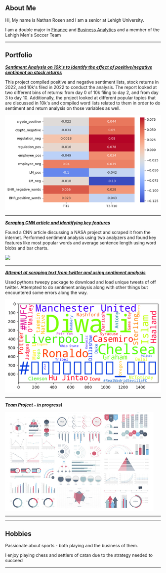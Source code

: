 ## About Me

Hi, My name is Nathan Rosen and I am a senior at Lehigh University. 

I am a double major in [Finance](https://business.lehigh.edu/departments/finance/undergraduate-finance-curriculum) and [Business Analytics](https://business.lehigh.edu/departments/decision-and-technology-analytics/programs/undergraduate-business-analytics-major) and a member of the Lehigh Men's Soccer Team

---

## Portfolio

<!-- You can link to other websites, PDFs in this repo, and other pages in this repo -->

_**[Sentiment Analysis on 10k's to identify the effect of positive/negative sentiment on stock returns](report/report.md)**_

This project compiled positive and negative sentiment lists, stock returns in 2022, and 10k's filed in 2022 to conduct the analysis. The report looked at two different bins of returns: from day 0 of 10k filing to day 2, and from day 3 to day 10. Additionally, the project looked at different popular topics that are discussed in 10k's and compiled word lists related to them in order to do sentiment and return analysis on those variables as well.

<img src="report/output_28_1.png?raw=true"/>

---

_**[Scraping CNN article and identifying key features](nzr223_357Assignment2/nzr223_357Assignment2.md)**_

Found a CNN article discussing a NASA project and scraped it from the internet. Performed sentiment analysis using two analyzers and found key features like most popular words and average sentence length using word blobs and bar charts.

<img src="nzr223_357/Assignment2/output_13_0.png?raw=true"/>

---

_**[Attempt at scraping text from twitter and using sentiment analysis](nzr223_357Assignment3/nzr223_357Assignment3.md)**_

Used pythons tweepy package to download and load unique tweets of off twitter. Attempted to do sentiment anlaysis along with other things but encountered some errors along the way.

<img src="nzr223_357Assignment3/output_14_1.png?raw=true"/>

---

_**[Team Project - in progress](https://github.com/mab923/finalteamproject))**_

<img src="images/dummy_thumbnail.jpg?raw=true"/>

---




---

## Hobbies

Passionate about sports - both playing and the business of them.

I enjoy playing chess and settlers of catan due to the strategy needed to succeed


---

<!-- Remove above link if you don't want to attibute -->
